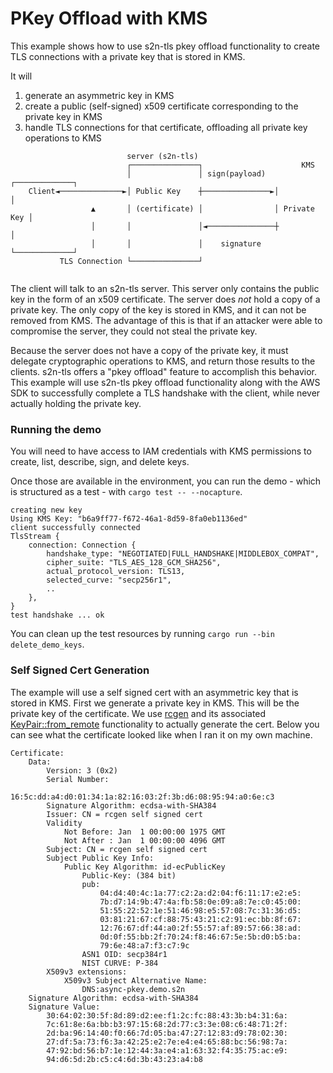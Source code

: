 # PKey Offload with KMS

This example shows how to use s2n-tls pkey offload functionality to create TLS connections with a private key that is stored in KMS.

It will
1. generate an asymmetric key in KMS
2. create a public (self-signed) x509 certificate corresponding to the private key in KMS
3. handle TLS connections for that certificate, offloading all private key operations to KMS

```  
                          server (s2n-tls)                                   
                          ┌───────────────┐                      KMS         
                          │               │ sign(payload)  ┌─────────────┐   
    Client◄──────────────►│ Public Key    ┼───────────────►│             │   
                  ▲       │ (certificate) │                │ Private Key │   
                  │       │               │◄───────────────┼             │   
                  │       │               │    signature   └─────────────┘   
           TLS Connection └───────────────┘                                  
                                                                             
```

The client will talk to an s2n-tls server. This server only contains the public key in the form of an x509 certificate. The server does _not_ hold a copy of a private key. The only copy of the key is stored in KMS, and it can not be removed from KMS. The advantage of this is that if an attacker were able to compromise the server, they could not steal the private key. 

Because the server does not have a copy of the private key, it must delegate cryptographic operations to KMS, and return those results to the clients. s2n-tls offers a "pkey offload" feature to accomplish this behavior. This example will use s2n-tls pkey offload functionality along with the AWS SDK to successfully complete a TLS handshake with the client, while never actually holding the private key.

### Running the demo
You will need to have access to IAM credentials with KMS permissions to create, list, describe, sign, and delete keys.

Once those are available in the environment, you can run the demo - which is structured as a test - with `cargo test -- --nocapture`.

```
creating new key
Using KMS Key: "b6a9ff77-f672-46a1-8d59-8fa0eb1136ed"
client successfully connected
TlsStream {
    connection: Connection {
        handshake_type: "NEGOTIATED|FULL_HANDSHAKE|MIDDLEBOX_COMPAT",
        cipher_suite: "TLS_AES_128_GCM_SHA256",
        actual_protocol_version: TLS13,
        selected_curve: "secp256r1",
        ..
    },
}
test handshake ... ok
```

You can clean up the test resources by running `cargo run --bin delete_demo_keys`.

### Self Signed Cert Generation
The example will use a self signed cert with an asymmetric key that is stored in KMS. First we generate a private key in KMS. This will be the private key of the certificate. We use [rcgen](https://github.com/rustls/rcgen) and its associated [KeyPair::from_remote](https://docs.rs/rcgen/latest/rcgen/trait.RemoteKeyPair.html) functionality to actually generate the cert. Below you can see what the certificate looked like when I ran it on my own machine.

```
Certificate:
    Data:
        Version: 3 (0x2)
        Serial Number:
            16:5c:dd:a4:d0:01:34:1a:82:16:03:2f:3b:d6:08:95:94:a0:6e:c3
        Signature Algorithm: ecdsa-with-SHA384
        Issuer: CN = rcgen self signed cert
        Validity
            Not Before: Jan  1 00:00:00 1975 GMT
            Not After : Jan  1 00:00:00 4096 GMT
        Subject: CN = rcgen self signed cert
        Subject Public Key Info:
            Public Key Algorithm: id-ecPublicKey
                Public-Key: (384 bit)
                pub:
                    04:d4:40:4c:1a:77:c2:2a:d2:04:f6:11:17:e2:e5:
                    7b:d7:14:9b:47:4a:fb:58:0e:09:a8:7e:c0:45:00:
                    51:55:22:52:1e:51:46:98:e5:57:08:7c:31:36:d5:
                    03:81:21:67:cf:88:75:43:21:c2:91:ec:bb:8f:67:
                    12:76:67:df:44:a0:2f:55:57:af:89:57:66:38:ad:
                    0d:0f:55:bb:2f:70:24:f8:46:67:5e:5b:d0:b5:ba:
                    79:6e:48:a7:f3:c7:9c
                ASN1 OID: secp384r1
                NIST CURVE: P-384
        X509v3 extensions:
            X509v3 Subject Alternative Name: 
                DNS:async-pkey.demo.s2n
    Signature Algorithm: ecdsa-with-SHA384
    Signature Value:
        30:64:02:30:5f:8d:89:d2:ee:f1:2c:fc:88:43:3b:b4:31:6a:
        7c:61:8e:6a:bb:b3:97:15:68:2d:77:c3:3e:08:c6:48:71:2f:
        2d:ba:96:14:40:f0:66:7d:05:ba:47:27:12:83:d9:78:02:30:
        27:df:5a:73:f6:3a:42:25:e2:7e:e4:e4:65:88:bc:56:98:7a:
        47:92:bd:56:b7:1e:12:44:3a:e4:a1:63:32:f4:35:75:ac:e9:
        94:d6:5d:2b:c5:c4:6d:3b:43:23:a4:b8
```
